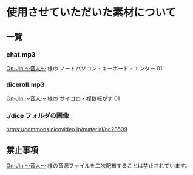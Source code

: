 # 使用させていただいた素材について

## 一覧

### chat.mp3

[On-Jin ～音人～][1] 様の ノートパソコン・キーボード・エンター 01

### diceroll.mp3

[On-Jin ～音人～][1] 様の サイコロ・複数転がす 01

### ./dice フォルダの画像

https://commons.nicovideo.jp/material/nc23509

## 禁止事項

[On-Jin ～音人～][1] 様の音源ファイルを二次配布することは禁止されています。

[1]: https://on-jin.com/
